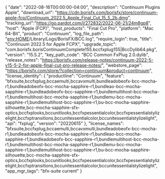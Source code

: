 {
  "date": "2022-08-16T00:00:00-04:00",
  "description": "Continuum Plugins Apple",
  "download_url": "https://cdn.borisfx.com/borisfx/store/continuum-apple-fcp/Continuum_2022.5_Apple_Final_Cut_15_5_2b.dmg",
  "tracking_url":"https://go.pardot.com/l/272832/2022-06-21/24m8gp8",
  "host": "Apple (FCP)",
  "host_products": "Final Cut Pro",
  "platform": "Mac 64-Bit",
  "product": "Continuum",
  "log_file_path": "<env:HOME>/Library/Logs/BorisFX/BCC.log",
  "require_login": true,
  "title": "Continuum 2022.5 for Apple FCPX",
  "upgrade_topic": "com.borisfx.borisContinuumComplete155.bccfxplug155|BccDylib64.pkg",
  "version": "15.5.2",
  "key_path_code": "BCC Common FxPlug 2.0.dylib",
  "release_notes": "https://borisfx.com/release-notes/continuum-2022-5-v15-5-2-for-apple-final-cut-pro-release-notes/",
  "webstore_page": "https://borisfx.com/store/?collection=continuum&product=continuum",
  "license_identity": {
    "productline": "Continuum",
    "feature": "bfxsuite,bccfxplug,bccaemulti,bccavxmulti,bundleadobeofx-bcc-mocha-r1,bundleadobeofx-bcc-mocha-sapphire-r1,bundleao-bcc-mocha-sapphire-r1,bundleadobeofx-bcc-sapphire-r1,bundlemultihost-bcc-mocha-r1,bundlemultihost-bcc-mocha-sapphire-r1,bundlemu-bcc-mocha-sapphire-r1,bundlemultihost-bcc-sapphire-r1,bu-bcc-mocha-sapphire-silhouette,bcc-mocha-sapphire-sfx-optics,bccfxplooks,bccunitlooks,bccfxpessentialcolor,bccfxpessentialstylizelight,bccfxptransitions,bccunitessentialcolor,bccunitessentialstylizelight",
    "api": "fxplug",
    "version": "20220615"
  },
  "license_names": "bfxsuite,bccfxplug,bccaemulti,bccavxmulti,bundleadobeofx-bcc-mocha-r1,bundleadobeofx-bcc-mocha-sapphire-r1,bundleao-bcc-mocha-sapphire-r1,bundleadobeofx-bcc-sapphire-r1,bundlemultihost-bcc-mocha-r1,bundlemultihost-bcc-mocha-sapphire-r1,bundlemu-bcc-mocha-sapphire-r1,bundlemultihost-bcc-sapphire-r1,bu-bcc-mocha-sapphire-silhouette,bcc-mocha-sapphire-sfx-optics,bccfxplooks,bccunitlooks,bccfxpessentialcolor,bccfxpessentialstylizelight,bccfxptransitions,bccunitessentialcolor,bccunitessentialstylizelight",
  "app_mgr_tags": "bfx-suite current"
}
